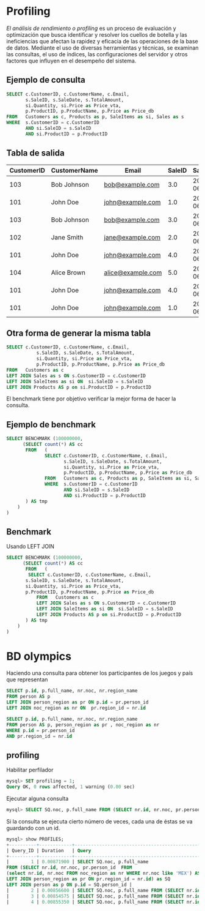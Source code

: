 # Profiling

*El análisis de rendimiento o profiling* es un proceso de evaluación y optimización que busca identificar y resolver los cuellos de botella y las ineficiencias que afectan la rapidez y eficacia de las operaciones de la base de datos. 
Mediante el uso de diversas herramientas y técnicas, se examinan las consultas, el uso de índices, las configuraciones del servidor y otros factores que influyen en el desempeño del sistema. 


## Ejemplo de consulta 

```sql
SELECT c.CustomerID, c.CustomerName, c.Email, 
       s.SaleID, s.SaleDate, s.TotalAmount,
       si.Quantity, si.Price as Price_vta,
       p.ProductID, p.ProductName, p.Price as Price_db
FROM   Customers as c, Products as p, SaleItems as si, Sales as s
WHERE  s.CustomerID = c.CustomerID 
       AND si.SaleID = s.SaleID
       AND si.ProductID = p.ProductID      
```


##  Tabla de salida


 |   CustomerID |  CustomerName |  Email |  SaleID |  SaleDate |  TotalAmount |  Quantity |  Price_vta |  ProductID |  ProductName |  Price_db  | 
 |  --------- |  --------- |  --------- |  --------- |  --------- |  --------- |  --------- |  --------- |  --------- |  --------- |  ---------  | 
 |   103 |  Bob Johnson |  bob@example.com |  3.0 |  2024-06-03 |  60.0 |  3.0 |  10.0 |  1.0 |  Widget A |  10.0  | 
 |   101 |  John Doe |  john@example.com |  1.0 |  2024-06-01 |  32.5 |  2.0 |  10.0 |  1.0 |  Widget A |  10.0  | 
 |   103 |  Bob Johnson |  bob@example.com |  3.0 |  2024-06-03 |  60.0 |  2.0 |  15.0 |  2.0 |  Gadget B |  15.0  | 
 |   102 |  Jane Smith |  jane@example.com |  2.0 |  2024-06-02 |  15.0 |  1.0 |  15.0 |  2.0 |  Gadget B |  15.0  | 
 |   101 |  John Doe |  john@example.com |  4.0 |  2024-06-04 |  40.0 |  1.0 |  15.0 |  2.0 |  Gadget B |  15.0  | 
 |   104 |  Alice Brown |  alice@example.com |  5.0 |  2024-06-05 |  12.5 |  1.0 |  12.5 |  3.0 |  Widget C |  12.5  | 
 |   101 |  John Doe |  john@example.com |  4.0 |  2024-06-04 |  40.0 |  2.0 |  12.5 |  3.0 |  Widget C |  12.5  | 
 |   101 |  John Doe |  john@example.com |  1.0 |  2024-06-01 |  32.5 |  1.0 |  12.5 |  3.0 |  Widget C |  12.5  | 

## Otra forma de generar la misma tabla

```sql
SELECT c.CustomerID, c.CustomerName, c.Email, 
	       s.SaleID, s.SaleDate, s.TotalAmount,
	       si.Quantity, si.Price as Price_vta,
	       p.ProductID, p.ProductName, p.Price as Price_db
FROM   Customers as c
LEFT JOIN Sales as s ON s.CustomerID = c.CustomerID
LEFT JOIN SaleItems as si ON  si.SaleID = s.SaleID
LEFT JOIN Products AS p on si.ProductID = p.ProductID
```

El benchmark tiene por objetivo verificar la mejor forma de hacer la consulta.

## Ejemplo de benchmark 

```sql
SELECT BENCHMARK (100000000,
      (SELECT count(*) AS cc
       FROM   (
              SELECT c.CustomerID, c.CustomerName, c.Email, 
                     s.SaleID, s.SaleDate, s.TotalAmount,
                     si.Quantity, si.Price as Price_vta,
                     p.ProductID, p.ProductName, p.Price as Price_db
              FROM   Customers as c, Products as p, SaleItems as si, Sales as s
              WHERE  s.CustomerID = c.CustomerID 
                     AND si.SaleID = s.SaleID
                     AND si.ProductID = p.ProductID         
       ) AS tmp
	)
)
```


## Benchmark 
Usando LEFT JOIN
```sql
SELECT BENCHMARK (100000000,
      (SELECT count(*) AS cc
       FROM   (
        SELECT c.CustomerID, c.CustomerName, c.Email, 
       s.SaleID, s.SaleDate, s.TotalAmount,
       si.Quantity, si.Price as Price_vta,
       p.ProductID, p.ProductName, p.Price as Price_db
           FROM   Customers as c
           LEFT JOIN Sales as s ON s.CustomerID = c.CustomerID
           LEFT JOIN SaleItems as si ON  si.SaleID = s.SaleID
           LEFT JOIN Products AS p on si.ProductID = p.ProductID
       ) AS tmp
	)
)
```

# BD olympics

Haciendo una consulta para obtener los participantes de los juegos y país que representan

```sql
SELECT p.id, p.full_name, nr.noc, nr.region_name
FROM person AS p
LEFT JOIN person_region as pr ON p.id = pr.person_id
LEFT JOIN noc_region as nr ON  pr.region_id = nr.id
```

```sql
SELECT p.id, p.full_name, nr.noc, nr.region_name
FROM person AS p, person_region as pr , noc_region as nr 
WHERE p.id = pr.person_id 
AND pr.region_id = nr.id
```



## profiling

Habilitar perfilador

```sql
mysql> SET profiling = 1;
Query OK, 0 rows affected, 1 warning (0.00 sec)
```



Ejecutar alguna consulta
```sql
mysql> SELECT SQ.noc, p.full_name FROM (SELECT nr.id, nr.noc, pr.person_id  FROM  (select nr.id, nr.noc FROM noc_region as nr WHERE nr.noc like 'MEX') AS nr LEFT JOIN person_region as pr ON pr.region_id = nr.id) as SQ LEFT JOIN person as p ON p.id = SQ.person_id;
```


Si la consulta se ejecuta cierto número de veces, cada una de éstas se va guardando con un id.
```sql
mysql> show PROFILES;
+----------+------------+-----------------------------------------------------------------------------------------------------------------------------------------------------------------------------------------------------------------------------------------------------------------+
| Query_ID | Duration   | Query                                                                                                                                                                                                                                                           |
+----------+------------+-----------------------------------------------------------------------------------------------------------------------------------------------------------------------------------------------------------------------------------------------------------------+
|        1 | 0.00871900 | SELECT SQ.noc, p.full_name
FROM (SELECT nr.id, nr.noc, pr.person_id  FROM
(select nr.id, nr.noc FROM noc_region as nr WHERE nr.noc like 'MEX') AS nr
LEFT JOIN person_region as pr ON pr.region_id = nr.id) as SQ
LEFT JOIN person as p ON p.id = SQ.person_id |
|        2 | 0.00856600 | SELECT SQ.noc, p.full_name FROM (SELECT nr.id, nr.noc, pr.person_id  FROM  (select nr.id, nr.noc FROM noc_region as nr WHERE nr.noc like 'MEX') AS nr LEFT JOIN person_region as pr ON pr.region_id = nr.id) as SQ LEFT JOIN person as p ON p.id = SQ.person_id |
|        3 | 0.00854575 | SELECT SQ.noc, p.full_name FROM (SELECT nr.id, nr.noc, pr.person_id  FROM  (select nr.id, nr.noc FROM noc_region as nr WHERE nr.noc like 'MEX') AS nr LEFT JOIN person_region as pr ON pr.region_id = nr.id) as SQ LEFT JOIN person as p ON p.id = SQ.person_id |
|        4 | 0.00855350 | SELECT SQ.noc, p.full_name FROM (SELECT nr.id, nr.noc, pr.person_id  FROM  (select nr.id, nr.noc FROM noc_region as nr WHERE nr.noc like 'MEX') AS nr LEFT JOIN person_region as pr ON pr.region_id = nr.id) as SQ LEFT JOIN person as p ON p.id = SQ.person_id |
```


